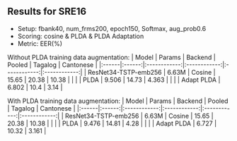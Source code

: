 ## Results for SRE16

* Setup: fbank40, num_frms200, epoch150, Softmax, aug_prob0.6
* Scoring: cosine & PLDA & PLDA Adaptation
* Metric: EER(%)

Without PLDA training data augmentation:
| Model | Params | Backend | Pooled | Tagalog | Cantonese |
|:------|:------:|:------------:|:------------:|:------------:|:------------:|
| ResNet34-TSTP-emb256 | 6.63M | Cosine | 15.65 | 20.38 | 10.38 |
|                      |       | PLDA | 9.506 | 14.73 | 4.363 |
|                      |       | Adapt PLDA | 6.802 | 10.4 | 3.14 |

With PLDA training data augmentation:
| Model | Params | Backend | Pooled | Tagalog | Cantonese |
|:------|:------:|:------------:|:------------:|:------------:|:------------:|
| ResNet34-TSTP-emb256 | 6.63M | Cosine | 15.65 | 20.38 | 10.38 |
|                      |       | PLDA | 9.476 | 14.81 | 4.28 |
|                      |       | Adapt PLDA | 6.727 | 10.32 | 3.161 |

